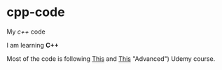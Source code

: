 # cpp-code
My *c++* code

I am learning **C++**

Most of the code is following [This](https://www.udemy.com/share/101qKk/ "Udemy course link") and [This](https://www.udemy.com/share/101Xmk3@EIePSLe4FK-BKxyhCxhvmWEuvNR6bqMzYpbRqLk9_u1HY1DEpbapOS3kJFtOe8MZ/) "Advanced") Udemy course.

